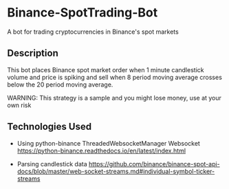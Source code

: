# Binance-SpotTrading-Bot

A bot for trading cryptocurrencies in Binance's spot markets

## Description

This bot places Binance spot market order when 1 minute candlestick volume and price is spiking and sell when 8 period moving average crosses below the 20 period moving average.

WARNING: This strategy is a sample and you might lose money, use at your own risk

## Technologies Used

- Using python-binance ThreadedWebsocketManager Websocket
  https://python-binance.readthedocs.io/en/latest/index.html

- Parsing candlestick data
  https://github.com/binance/binance-spot-api-docs/blob/master/web-socket-streams.md#individual-symbol-ticker-streams
